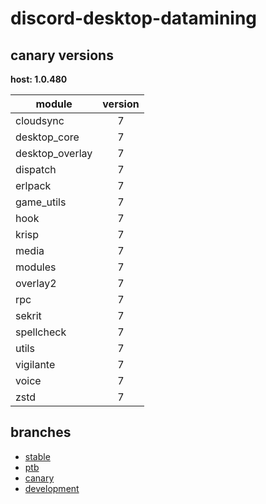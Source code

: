 # discord-desktop-datamining

## canary versions

**host: 1.0.480**

| module | version |
| ------ | :-----: |
| cloudsync | 7 |
| desktop_core | 7 |
| desktop_overlay | 7 |
| dispatch | 7 |
| erlpack | 7 |
| game_utils | 7 |
| hook | 7 |
| krisp | 7 |
| media | 7 |
| modules | 7 |
| overlay2 | 7 |
| rpc | 7 |
| sekrit | 7 |
| spellcheck | 7 |
| utils | 7 |
| vigilante | 7 |
| voice | 7 |
| zstd | 7 |

## branches

- [stable](https://github.com/OpenAsar/discord-desktop-datamining/tree/stable)
- [ptb](https://github.com/OpenAsar/discord-desktop-datamining/tree/ptb)
- [canary](https://github.com/OpenAsar/discord-desktop-datamining/tree/canary)
- [development](https://github.com/OpenAsar/discord-desktop-datamining/tree/development)
